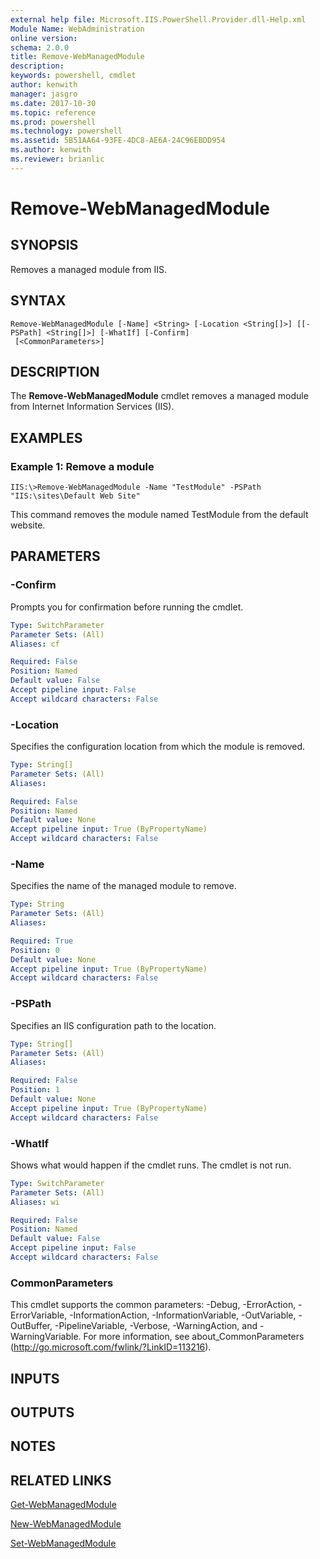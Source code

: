 ```yaml
---
external help file: Microsoft.IIS.PowerShell.Provider.dll-Help.xml
Module Name: WebAdministration
online version: 
schema: 2.0.0
title: Remove-WebManagedModule
description: 
keywords: powershell, cmdlet
author: kenwith
manager: jasgro
ms.date: 2017-10-30
ms.topic: reference
ms.prod: powershell
ms.technology: powershell
ms.assetid: 5B51AA64-93FE-4DC8-AE6A-24C96EBDD954
ms.author: kenwith
ms.reviewer: brianlic
---
```


# Remove-WebManagedModule

## SYNOPSIS
Removes a managed module from IIS.

## SYNTAX

```
Remove-WebManagedModule [-Name] <String> [-Location <String[]>] [[-PSPath] <String[]>] [-WhatIf] [-Confirm]
 [<CommonParameters>]
```

## DESCRIPTION
The **Remove-WebManagedModule** cmdlet removes a managed module from Internet Information Services (IIS).

## EXAMPLES

### Example 1: Remove a module
```
IIS:\>Remove-WebManagedModule -Name "TestModule" -PSPath "IIS:\sites\Default Web Site"
```

This command removes the module named TestModule from the default website.

## PARAMETERS

### -Confirm
Prompts you for confirmation before running the cmdlet.

```yaml
Type: SwitchParameter
Parameter Sets: (All)
Aliases: cf

Required: False
Position: Named
Default value: False
Accept pipeline input: False
Accept wildcard characters: False
```

### -Location
Specifies the configuration location from which the module is removed.

```yaml
Type: String[]
Parameter Sets: (All)
Aliases: 

Required: False
Position: Named
Default value: None
Accept pipeline input: True (ByPropertyName)
Accept wildcard characters: False
```

### -Name
Specifies the name of the managed module to remove.

```yaml
Type: String
Parameter Sets: (All)
Aliases: 

Required: True
Position: 0
Default value: None
Accept pipeline input: True (ByPropertyName)
Accept wildcard characters: False
```

### -PSPath
Specifies an IIS configuration path to the location.

```yaml
Type: String[]
Parameter Sets: (All)
Aliases: 

Required: False
Position: 1
Default value: None
Accept pipeline input: True (ByPropertyName)
Accept wildcard characters: False
```

### -WhatIf
Shows what would happen if the cmdlet runs.
The cmdlet is not run.

```yaml
Type: SwitchParameter
Parameter Sets: (All)
Aliases: wi

Required: False
Position: Named
Default value: False
Accept pipeline input: False
Accept wildcard characters: False
```

### CommonParameters
This cmdlet supports the common parameters: -Debug, -ErrorAction, -ErrorVariable, -InformationAction, -InformationVariable, -OutVariable, -OutBuffer, -PipelineVariable, -Verbose, -WarningAction, and -WarningVariable. For more information, see about_CommonParameters (http://go.microsoft.com/fwlink/?LinkID=113216).

## INPUTS

## OUTPUTS

## NOTES

## RELATED LINKS

[Get-WebManagedModule](./Get-WebManagedModule.md)

[New-WebManagedModule](./New-WebManagedModule.md)

[Set-WebManagedModule](./Set-WebManagedModule.md)
